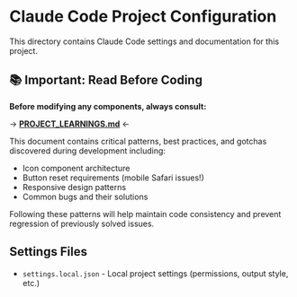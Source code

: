# Claude Code Project Configuration

This directory contains Claude Code settings and documentation for this project.

## 📚 Important: Read Before Coding

**Before modifying any components, always consult:**

→ **[PROJECT_LEARNINGS.md](../PROJECT_LEARNINGS.md)** ←

This document contains critical patterns, best practices, and gotchas discovered during development including:
- Icon component architecture
- Button reset requirements (mobile Safari issues!)
- Responsive design patterns
- Common bugs and their solutions

Following these patterns will help maintain code consistency and prevent regression of previously solved issues.

## Settings Files

- `settings.local.json` - Local project settings (permissions, output style, etc.)

